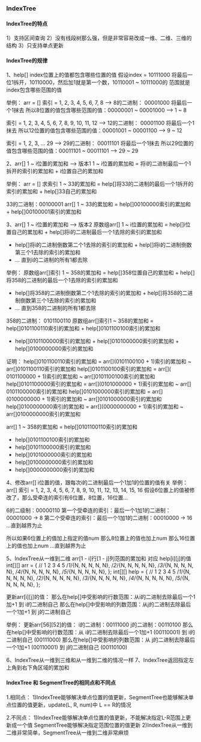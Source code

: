 ### IndexTree

#### IndexTree的特点

1）支持区间查询 2）没有线段树那么强，但是非常容易改成一维、二维、三维的结构 3）只支持单点更新

#### IndexTree的规律

1、help[] index位置上的值都包含哪些位置的值 假设index = 10111000 将最后一位1拆开，10110000，然后加1就是第一个数，10110001 ~ 10111000的 范围就是index包含哪些范围的值

举例： arr = []
索引 = 1, 2, 3, 4, 5, 6, 7, 8 -->    8的二进制： 00001000 将最后一个1抹去 所以8位置的值包含哪些范围的值：00000001 ~ 00001000 --> 1 ~ 8

索引 = 1, 2, 3, 4, 5, 6, 7, 8, 9, 10, 11, 12 -->   12的二进制： 00001100 将最后一个1抹去 所以12位置的值包含哪些范围的值：00001001 ~ 00001100 --> 9 ~
12

索引 = 1, 2, 3, ... 29 -->  29的二进制： 00011101 将最后一个1抹去 所以29位置的值包含哪些范围的值：00011101 ~ 00011101 --> 29 ~ 29

2、arr[] 1 ~ i位置的累加和 -->  版本1 1 ~ i位置的累加和 = 将i的二进制最后一个1拆开的索引的累加和 + i位置自己的累加和

举例： arr = []
求索引 1 ~ 33的累加和 = help[]将33的二进制的最后一个1拆开的索引的累加和 + help[]33自己的累加和

33的二进制：00100001 arr[] 1 ~ 33的累加和 = help[]00100000索引的累加和 + help[]00100001索引的累加和

3、arr[] 1 ~ i位置的累加和 -->  版本2 原数组arr[] 1 ~ i位置的累加和 = help[]i位置自己的累加和 + help[]将i的二进制最后一个1去除的索引的累加和

+ help[]将i的二进制倒数第二个1去除的索引的累加和 + help[]将i的二进制倒数第三个1去除的索引的累加和
+ ... 直到i的二进制的所有1都去除

举例： 原数组arr[]索引 1 ~ 358的累加和 = help[]358位置自己的累加和 + help[]将358的二进制的最后一个1去除的索引的累加和

+ help[]将358的二进制倒数第二个1去除的索引的累加和 + help[]将358的二进制倒数第三个1去除的索引的累加和
+ ... 直到358的二进制的所有1都去除

358的二进制： 0101100110 原数组arr[]索引1 ~ 358的累加和 = help[]0101100110索引的累加和 + help[]0101100100索引的累加和

+ help[]0101100000索引的累加和 + help[]0101000000索引的累加和 + help[]0100000000索引的累加和

证明： help[]0101100110索引的累加和 = arr[](0101100100 + 1)索引的累加和 ~ arr[]0101100110索引的累加和 help[]0101100100索引的累加和 = arr[](
0101100000 + 1)索引的累加和 ~ arr[]0101100100索引的累加和 help[]0101100000索引的累加和 = arr[](0101000000 + 1)索引的累加和 ~ arr[]
0101100000索引的累加和 help[]0101000000索引的累加和 = arr[](0100000000 + 1)索引的累加和 ~ arr[]0101000000索引的累加和 help[]0100000000索引的累加和 =
arr[](0000000000 + 1)索引的累加和 ~ arr[]0100000000索引的累加和

arr[] 1 ~ 358的累加和 = help[]0101100110索引的累加和

+ help[]0101100100索引的累加和
+ help[]0101100000索引的累加和
+ help[]0101000000索引的累加和
+ help[]0100000000索引的累加和
+ help[]0000000000索引的累加和

4、修改arr[] i位置的值，跟每次i的二进制最后一个1加1的位置的值有关 举例： arr[] 索引 = 1, 2, 3, 4, 5, 6, 7, 8, 9, 10, 11, 12, 13, 14, 15, 16
假设6位置上的值被修改了，那么受牵连的索引有6位置，8位置，16位置...

6的二级制：00000110 第一个受牵连的索引：最后一个1加1的二进制：00001000 -> 8 第二个受牵连的索引：最后一个1加1的二进制：00010000 -> 16 ...直到越界为止

所以如果6位置上的值加上指定的值num 那么8位置上的值也加上num 那么16位置上的值也加上num ...直到越界为止

5、IndexTree从一维到二维
arr[1 - i]行[1 - j]列范围的累加和 对应 help[i][j]的值
int[][] arr = {
		//    1  2  3  4  5
		/*1*/{N, N, N, N, N},
		/*2*/{N, N, N, N, N},
		/*3*/{N, N, N, N, N},
		/*4*/{N, N, N, N, N},
		/*5*/{N, N, N, N, N},
};
int[][] help = {
		//    1  2  3  4  5
		/*1*/{N, N, N, N, N},
		/*2*/{N, N, N, N, N},
		/*3*/{N, N, N, N, N},
		/*4*/{N, N, N, N, N},
		/*5*/{N, N, N, N, N},
};

更新arr[i][j]的值：
那么在help[]中受影响的行数范围：从i的二进制去除最后一个1加+1 到 i的二进制自己
那么在help[]中受影响的列数范围：从j的二进制去除最后一个1加+1 到 j的二进制自己

举例：
更新arr[56][52]的值：
i的二进制：00111000 
j的二进制：00110100
那么在help[]中受影响的行数范围：从 i的二进制去除最后一个1加+1 (00110001) 到 i的二进制自己 (00111000)
那么在help[]中受影响的列数范围：从 j的二进制去除最后一个1加+1 (00110001) 到 j的二进制自己 (00110100)

6、IndexTree从一维到三维和从一维到二维的情况一样
7、IndexTree返回指定左上角到右下角区域的累加和



#### IndexTree 和 SegmentTree的相同点和不同点

1.相同点： 1)IndexTree能够解决单点位置的值更新，SegmentTree也能够解决单点位置的值更新，update(L, R, num)中 L == R的情况

2.不同点： 1)IndexTree能够解决单点位置的值更新，不能解决指定L-R范围上更新成一个值 SegmentTree能够解决指定范围位置的值更新 2)IndexTree从一维到二维非常简单，SegmentTree从一维到二维非常麻烦
